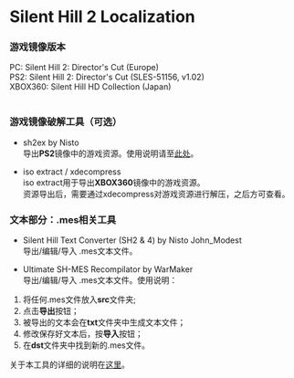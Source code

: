 # Silent Hill 2 Localization



### 游戏镜像版本

PC: Silent Hill 2: Director's Cut (Europe)<br />
PS2: Silent Hill 2: Director's Cut (SLES-51156, v1.02)<br />
XBOX360: Silent Hill HD Collection (Japan)<br />
<br />

### 游戏镜像破解工具（可选）

* sh2ex by Nisto<br />
导出**PS2**镜像中的游戏资源。使用说明请至[此处](https://github.com/Nisto/sh2ex)。
 
* iso extract / xdecompress<br />
 iso extract用于导出**XBOX360**镜像中的游戏资源。<br />
 资源导出后，需要通过xdecompress对游戏资源进行解压，之后方可查看。
 
 
### 文本部分：.mes相关工具

* Silent Hill Text Converter (SH2 & 4) by Nisto John_Modest<br />
 导出/编辑/导入 .mes文本文件。
 
* Ultimate SH-MES Recompilator by WarMaker<br />
 导出/编辑/导入 .mes文本文件。使用说明：<br />
 1. 将任何.mes文件放入**src**文件夹;<br />
 2. 点击**导出**按钮；<br />
 3. 被导出的文本会在**txt**文件夹中生成文本文件；<br />
 4. 修改保存好文本后，按**导入**按钮；<br />
 5. 在**dst**文件夹中找到新的.mes文件。<br />
 
 关于本工具的详细的说明在[这里](http://hometown.sh/forum/viewtopic.php?f=2&t=7996)。
